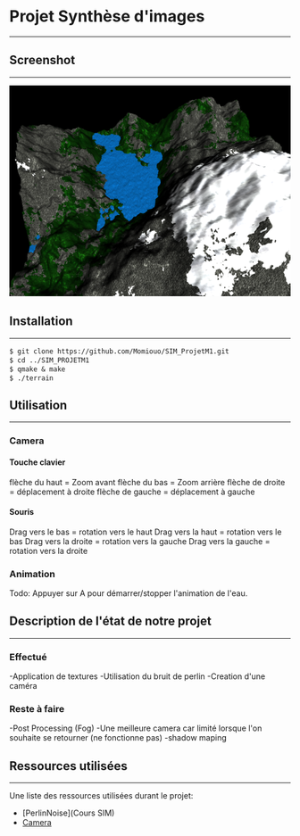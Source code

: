 # Projet Synthèse d'images
***

## Screenshot
***
![Image text](screenshot.png)

## Installation
***
```
$ git clone https://github.com/Momiouo/SIM_ProjetM1.git
$ cd ../SIM_PROJETM1
$ qmake & make
$ ./terrain
```

## Utilisation
***
### Camera 
#### Touche clavier
flèche du haut = Zoom avant
flèche du bas = Zoom arrière
flèche de droite = déplacement à droite
flèche de gauche = déplacement à gauche

#### Souris
Drag vers le bas = rotation vers le haut
Drag vers la haut = rotation vers le bas
Drag vers la droite = rotation vers la gauche
Drag vers la gauche = rotation vers la droite

### Animation
Todo: Appuyer sur A pour démarrer/stopper l'animation de l'eau.

## Description de l'état de notre projet
***
### Effectué
-Application de textures
-Utilisation du bruit de perlin
-Creation d'une caméra

### Reste à faire
-Post Processing (Fog)
-Une meilleure camera car limité lorsque l'on souhaite se retourner (ne fonctionne pas)
-shadow maping

## Ressources utilisées 
***
Une liste des ressources utilisées durant le projet:
* [PerlinNoise](Cours SIM)
* [Camera](https://learnopengl.com/Getting-started/Camera)
